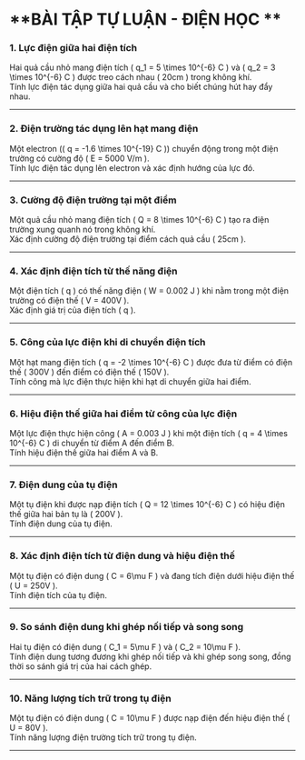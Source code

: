 # **BÀI TẬP TỰ LUẬN - ĐIỆN HỌC **  

### **1. Lực điện giữa hai điện tích**  
Hai quả cầu nhỏ mang điện tích \( q_1 = 5 \times 10^{-6} C \) và \( q_2 = 3 \times 10^{-6} C \) được treo cách nhau \( 20cm \) trong không khí.  
Tính lực điện tác dụng giữa hai quả cầu và cho biết chúng hút hay đẩy nhau.  

---

### **2. Điện trường tác dụng lên hạt mang điện**  
Một electron (\( q = -1.6 \times 10^{-19} C \)) chuyển động trong một điện trường có cường độ \( E = 5000 V/m \).  
Tính lực điện tác dụng lên electron và xác định hướng của lực đó.  

---

### **3. Cường độ điện trường tại một điểm**  
Một quả cầu nhỏ mang điện tích \( Q = 8 \times 10^{-6} C \) tạo ra điện trường xung quanh nó trong không khí.  
Xác định cường độ điện trường tại điểm cách quả cầu \( 25cm \).  

---

### **4. Xác định điện tích từ thế năng điện**  
Một điện tích \( q \) có thế năng điện \( W = 0.002 J \) khi nằm trong một điện trường có điện thế \( V = 400V \).  
Xác định giá trị của điện tích \( q \).  

---

### **5. Công của lực điện khi di chuyển điện tích**  
Một hạt mang điện tích \( q = -2 \times 10^{-6} C \) được đưa từ điểm có điện thế \( 300V \) đến điểm có điện thế \( 150V \).  
Tính công mà lực điện thực hiện khi hạt di chuyển giữa hai điểm.  

---

### **6. Hiệu điện thế giữa hai điểm từ công của lực điện**  
Một lực điện thực hiện công \( A = 0.003 J \) khi một điện tích \( q = 4 \times 10^{-6} C \) di chuyển từ điểm A đến điểm B.  
Tính hiệu điện thế giữa hai điểm A và B.  

---

### **7. Điện dung của tụ điện**  
Một tụ điện khi được nạp điện tích \( Q = 12 \times 10^{-6} C \) có hiệu điện thế giữa hai bản tụ là \( 200V \).  
Tính điện dung của tụ điện.  

---

### **8. Xác định điện tích từ điện dung và hiệu điện thế**  
Một tụ điện có điện dung \( C = 6\mu F \) và đang tích điện dưới hiệu điện thế \( U = 250V \).  
Tính điện tích của tụ điện.  

---

### **9. So sánh điện dung khi ghép nối tiếp và song song**  
Hai tụ điện có điện dung \( C_1 = 5\mu F \) và \( C_2 = 10\mu F \).  
Tính điện dung tương đương khi ghép nối tiếp và khi ghép song song, đồng thời so sánh giá trị của hai cách ghép.  

---

### **10. Năng lượng tích trữ trong tụ điện**  
Một tụ điện có điện dung \( C = 10\mu F \) được nạp điện đến hiệu điện thế \( U = 80V \).  
Tính năng lượng điện trường tích trữ trong tụ điện.  

---
